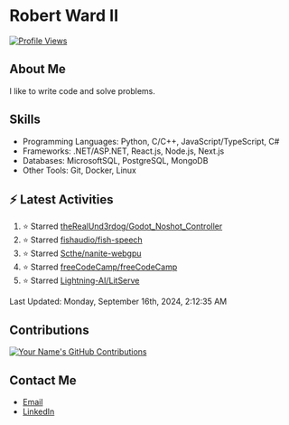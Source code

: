 
# Robert Ward II

[![Profile Views](https://komarev.com/ghpvc/?username=Robert-W-Ward)](https://github.com/Robert-W-Ward)

## About Me
I like to write code and solve problems.

## Skills
- Programming Languages: Python, C/C++, JavaScript/TypeScript, C#
- Frameworks: .NET/ASP.NET, React.js, Node.js, Next.js
- Databases: MicrosoftSQL, PostgreSQL, MongoDB
- Other Tools: Git, Docker, Linux

## :zap: Latest Activities
<!--RECENT_ACTIVITY:start-->
1. ⭐ Starred [theRealUnd3rdog/Godot_Noshot_Controller](https://github.com/theRealUnd3rdog/Godot_Noshot_Controller)
2. ⭐ Starred [fishaudio/fish-speech](https://github.com/fishaudio/fish-speech)
3. ⭐ Starred [Scthe/nanite-webgpu](https://github.com/Scthe/nanite-webgpu)
4. ⭐ Starred [freeCodeCamp/freeCodeCamp](https://github.com/freeCodeCamp/freeCodeCamp)
5. ⭐ Starred [Lightning-AI/LitServe](https://github.com/Lightning-AI/LitServe)
<!--RECENT_ACTIVITY:end-->

<!--RECENT_ACTIVITY:last_update-->
Last Updated: Monday, September 16th, 2024, 2:12:35 AM
<!--RECENT_ACTIVITY:last_update_end-->

<!--END_SECTIN:activity-->
## Contributions
[![Your Name's GitHub Contributions](https://github-readme-streak-stats.herokuapp.com/?user=Robert-W-Ward&theme=radical)](https://github.com/your-username)

## Contact Me
- [Email](mailto:robertwesleyward2019@gmail.com)
- [LinkedIn](https://linkedin.com/in/https://www.linkedin.com/in/robert-ward-ii/)
